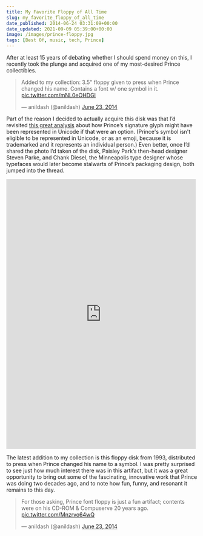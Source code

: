 ```yaml
---
title: My Favorite Floppy of All Time
slug: my_favorite_floppy_of_all_time
date_published: 2014-06-24 03:31:09+00:00
date_updated: 2021-09-09 05:39:00+00:00
image: /images/prince-floppy.jpg
tags: [Best Of, music, tech, Prince]
---
```

After at least 15 years of debating whether I should spend money on this, I recently took the plunge and acquired one of my most-desired Prince collectibles.

<blockquote class="twitter-tweet" data-dnt="true" data-theme="dark"><p lang="en" dir="ltr">Added to my collection: 3.5&quot; floppy given to press when Prince changed his name. Contains a font w/ one symbol in it. <a href="http://t.co/mNL0eOHDGI">pic.twitter.com/mNL0eOHDGI</a></p>&mdash; anildash (@anildash) <a href="https://twitter.com/anildash/status/481211515630936067?ref_src=twsrc%5Etfw">June 23, 2014</a></blockquote> <script async src="https://platform.twitter.com/widgets.js" charset="utf-8"></script>

Part of the reason I decided to actually acquire this disk was that I’d revisited [this great analysis](http://parkerhiggins.net/2013/01/writing-the-prince-symbol-in-unicode/) about how Prince’s signature glyph might have been represented in Unicode if that were an option. (Prince's symbol isn't eligible to be represented in Unicode, or as an emoji, because it is trademarked and it represents an individual person.) Even better, once I’d shared the photo I’d taken of the disk, Paisley Park’s then-head designer Steven Parke, and Chank Diesel, the Minneapolis type designer whose typefaces would later become stalwarts of Prince’s packaging design, both jumped into the thread.

<iframe src="https://www.facebook.com/plugins/post.php?href=https%3A%2F%2Fwww.facebook.com%2Fphoto.php%3Ffbid%3D10152265071302897%26set%3Da.462256587896%26type%3D3&show_text=true&width=500" width="500" height="710" style="border:none;overflow:hidden" scrolling="no" frameborder="0" allowfullscreen="true" allow="autoplay; clipboard-write; encrypted-media; picture-in-picture; web-share"></iframe>

The latest addition to my collection is this floppy disk from 1993, distributed to press when Prince changed his name to a symbol.
I was pretty surprised to see just how much interest there was in this artifact, but it was a great opportunity to bring out some of the fascinating, innovative work that Prince was doing two decades ago, and to note how fun, funny, and resonant it remains to this day.

<blockquote class="twitter-tweet" data-dnt="true" data-theme="dark"><p lang="en" dir="ltr">For those asking, Prince font floppy is just a fun artifact; contents were on his CD-ROM &amp; Compuserve 20 years ago. <a href="http://t.co/Mnzrvo64wQ">pic.twitter.com/Mnzrvo64wQ</a></p>&mdash; anildash (@anildash) <a href="https://twitter.com/anildash/status/481222244715089920?ref_src=twsrc%5Etfw">June 23, 2014</a></blockquote>